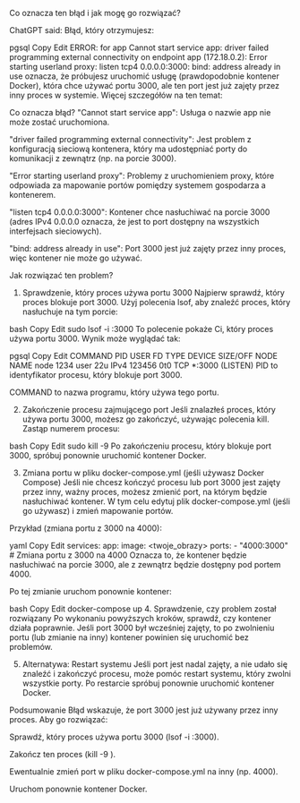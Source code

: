 Co oznacza ten błąd i jak mogę go rozwiązać?

ChatGPT said:
Błąd, który otrzymujesz:

pgsql
Copy
Edit
ERROR: for app  Cannot start service app: driver failed programming external connectivity on endpoint app (172.18.0.2): Error starting userland proxy: listen tcp4 0.0.0.0:3000: bind: address already in use
oznacza, że próbujesz uruchomić usługę (prawdopodobnie kontener Docker), która chce używać portu 3000, ale ten port jest już zajęty przez inny proces w systemie. Więcej szczegółów na ten temat:

Co oznacza błąd?
"Cannot start service app": Usługa o nazwie app nie może zostać uruchomiona.

"driver failed programming external connectivity": Jest problem z konfiguracją sieciową kontenera, który ma udostępniać porty do komunikacji z zewnątrz (np. na porcie 3000).

"Error starting userland proxy": Problemy z uruchomieniem proxy, które odpowiada za mapowanie portów pomiędzy systemem gospodarza a kontenerem.

"listen tcp4 0.0.0.0:3000": Kontener chce nasłuchiwać na porcie 3000 (adres IPv4 0.0.0.0 oznacza, że jest to port dostępny na wszystkich interfejsach sieciowych).

"bind: address already in use": Port 3000 jest już zajęty przez inny proces, więc kontener nie może go używać.

Jak rozwiązać ten problem?
1. Sprawdzenie, który proces używa portu 3000
Najpierw sprawdź, który proces blokuje port 3000. Użyj polecenia lsof, aby znaleźć proces, który nasłuchuje na tym porcie:

bash
Copy
Edit
sudo lsof -i :3000
To polecenie pokaże Ci, który proces używa portu 3000. Wynik może wyglądać tak:

pgsql
Copy
Edit
COMMAND    PID USER   FD   TYPE DEVICE SIZE/OFF NODE NAME
node      1234 user   22u  IPv4  123456      0t0  TCP *:3000 (LISTEN)
PID to identyfikator procesu, który blokuje port 3000.

COMMAND to nazwa programu, który używa tego portu.

2. Zakończenie procesu zajmującego port
Jeśli znalazłeś proces, który używa portu 3000, możesz go zakończyć, używając polecenia kill. Zastąp <PID> numerem procesu:

bash
Copy
Edit
sudo kill -9 <PID>
Po zakończeniu procesu, który blokuje port 3000, spróbuj ponownie uruchomić kontener Docker.

3. Zmiana portu w pliku docker-compose.yml (jeśli używasz Docker Compose)
Jeśli nie chcesz kończyć procesu lub port 3000 jest zajęty przez inny, ważny proces, możesz zmienić port, na którym będzie nasłuchiwać kontener. W tym celu edytuj plik docker-compose.yml (jeśli go używasz) i zmień mapowanie portów.

Przykład (zmiana portu z 3000 na 4000):

yaml
Copy
Edit
services:
  app:
    image: <twoje_obrazy>
    ports:
      - "4000:3000"  # Zmiana portu z 3000 na 4000
Oznacza to, że kontener będzie nasłuchiwać na porcie 3000, ale z zewnątrz będzie dostępny pod portem 4000.

Po tej zmianie uruchom ponownie kontener:

bash
Copy
Edit
docker-compose up
4. Sprawdzenie, czy problem został rozwiązany
Po wykonaniu powyższych kroków, sprawdź, czy kontener działa poprawnie. Jeśli port 3000 był wcześniej zajęty, to po zwolnieniu portu (lub zmianie na inny) kontener powinien się uruchomić bez problemów.

5. Alternatywa: Restart systemu
Jeśli port jest nadal zajęty, a nie udało się znaleźć i zakończyć procesu, może pomóc restart systemu, który zwolni wszystkie porty. Po restarcie spróbuj ponownie uruchomić kontener Docker.

Podsumowanie
Błąd wskazuje, że port 3000 jest już używany przez inny proces. Aby go rozwiązać:

Sprawdź, który proces używa portu 3000 (lsof -i :3000).

Zakończ ten proces (kill -9 <PID>).

Ewentualnie zmień port w pliku docker-compose.yml na inny (np. 4000).

Uruchom ponownie kontener Docker.
